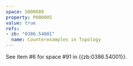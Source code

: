 ```yaml
---
space: S000089
property: P000005
value: true
refs:
- zb: "0386.54001"
  name: Counterexamples in Topology
---
```


See item #6 for space #91 in {{zb:0386.54001}}.
